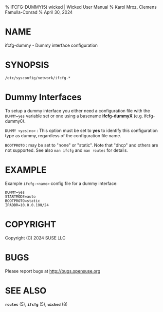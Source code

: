 % IFCFG-DUMMY(5) wicked | Wicked User Manual
% Karol Mroz, Clemens Famulla-Conrad
% April 30, 2024

# NAME
ifcfg-dummy - Dummy interface configuration

# SYNOPSIS
`/etc/sysconfig/network/ifcfg-*`


# Dummy Interfaces

To setup a dummy interface you either need a configuration file with the `DUMMY=yes`
variable set or one using a basename **ifcfg-dummyX** (e.g. ifcfg-dummy0).

`DUMMY <yes|no>`
:   This option must be set to **yes** to identify this configuration type
    as dummy, regardless of the configuration file name.

`BOOTPROTO`
:   may be set to "none" or "static". Note that "dhcp" and others are not
    supported. See also `man ifcfg` and `man routes` for details.


# EXAMPLE

Example `ifcfg-<name>` config file for a dummy interface:

```
DUMMY=yes
STARTMODE=auto
BOOTPROTO=static
IPADDR=10.0.0.100/24
```

# COPYRIGHT
Copyright (C) 2024 SUSE LLC

# BUGS
Please report bugs at <http://bugs.opensuse.org>

# SEE ALSO
**`routes`** (5), **`ifcfg`** (5), **`wicked`** (8)
